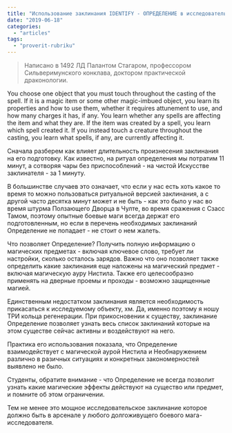 ```yaml
---
title: "Использование заклинания IDENTIFY - ОПРЕДЕЛЕНИЕ в исследовательских экспедициях и опасных ситуациях."
date: "2019-06-18"
categories: 
  - "articles"
tags: 
  - "proverit-rubriku"
---
```


> Написано в 1492 ЛД Палантом Стагаром, профессором Сильверимунского конклава, доктором практической драконологии.

You choose one object that you must touch throughout the casting of the spell. If it is a magic item or some other magic-imbued object, you learn its properties and how to use them, whether it requires attunement to use, and how many charges it has, if any. You learn whether any spells are affecting the item and what they are. If the item was created by a spell, you learn which spell created it.
If you instead touch a creature throughout the casting, you learn what spells, if any, are currently affecting it.

Сначала разберем как влияет длительность произнесения заклинания на его подготовку. Как известно, на ритуал определения мы потратим 11 минут, а сотворяя чары без приспособлений - на чистой Искусстве заклинателя - за 1 минуту.

В большинстве случаев это означает, что если у нас есть хоть какое то время то можно пользоваться ритуальной версией заклинания, а с другой часто десятка минут может и не быть - как это было у нас во время штурма Ползающего Дворца в Чулте, во время сражения с Сзасс Тамом, поэтому опытные боевые маги всегда держат его подготовленным, но если в перечень необходимых заклинаний Определение не попадает - не стоит о нем жалеть.

Что позволяет Определение? Получить полную информацию о магических предметах - включая ключевое слово, требует ли настройки, сколько осталось зарядов. Важно что оно позволяет также определить какие заклинания еще наложены на магический предмет - включая магическую ауру Нистила. Также его целесообразно применять на дверные проемы и проходы - возможно защищенные магией.

Единственным недостатком заклинания является необходимость прикасаться к исследуемому объекту, хм. Да, именно поэтому я ношу ТРИ кольца регенерации. При прикосновении к существу, заклинание Определение позволяет узнать весь список заклинаний которые на этом существе сейчас активны и воздействуют на него.

Практика его использования показала, что Определение взаимодействует с магической аурой Нистила и Необнаружением различно в разичных ситуациях и конкретных закономерностей выявлено не было.

Студенты, обратите внимание - что Определение не всегда позволит узнать какие магические эффекты действуют на существо или предмет, и помните об этом ограничении.

Тем не менее это мощное исследовательское заклинание которое должно быть в арсенале у любого долгоживущего боевого мага-исследователя.
